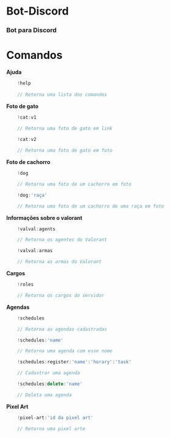 # Bot-Discord
 ### Bot para Discord

# Comandos

**Ajuda**
```ts
    !help
    
    // Retorna uma lista dos comandos
```
**Foto de gato**
```ts
    !cat:v1
    
    // Retorna uma foto de gato em link
```
```ts
    !cat:v2

    // Retorna uma foto de gato em foto
```
**Foto de cachorro**
```ts
    !dog

    // Retorna uma foto de um cachorro em foto
```
```ts
    !dog:'raça'

    // Retorna uma foto de um cachorro de uma raça em foto
```
**Informações sobre o valorant**
```ts
    !valval:agents

    // Retorna os agentes do Valorant
```
```ts
    !valval:armas

    // Retorna as armas do Valorant
```
**Cargos**
```ts
    !roles

    // Retorna os cargos do servidor
```
**Agendas**
```ts
    !schedules

    // Retorna as agendas cadastradas
```
```ts
    !schedules:'name'

    // Retorna uma agenda com esse nome
```
```ts
    !schedules:register:'name':'horary':'task'

    // Cadastrar uma agenda
```
```ts
    !schedules:delete:'name'

    // Deleta uma agenda
```
**Pixel Art**
```ts
    !pixel-art:'id da pixel art'

    // Retorna uma pixel arte
```